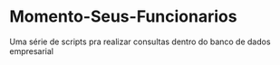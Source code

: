 # Momento-Seus-Funcionarios
Uma série de scripts pra realizar consultas dentro do banco de dados empresarial
